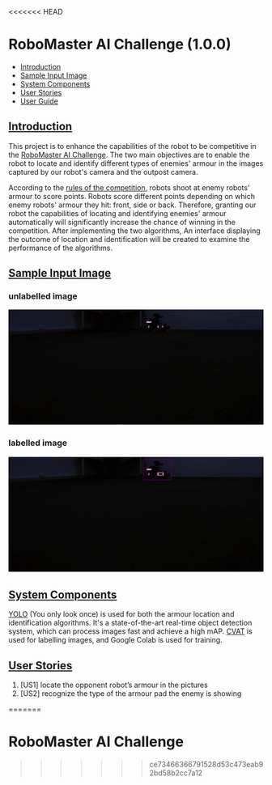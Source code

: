 <<<<<<< HEAD
# RoboMaster AI Challenge (1.0.0)

* [Introduction](#introduction)
* [Sample Input Image](#sample-input-image)
* [System Components](#system-components)
* [User Stories](#user-stories)
* [User Guide](#user-guide)

## [Introduction](#introduction)

This project is to enhance the capabilities of the robot to be competitive in the [RoboMaster AI Challenge](https://www.robomaster.com/en-US/robo/icra). The two main objectives are to enable the robot to locate and identify different types of enemies' armour in the images captured by our robot's camera and the outpost camera. 

According to the [rules of the competition](https://www.robomaster.com/en-US/resource/pages/announcement/1039), robots shoot at enemy robots' armour to score points. Robots score different points depending on which enemy robots' armour they hit: front, side or back. Therefore, granting our robot the capabilities of locating and identifying enemies' armour automatically will significantly increase the chance of winning in the competition. After implementing the two algorithms, An interface displaying the outcome of location and identification will be created to examine the performance of the algorithms. 

## [Sample Input Image](#sample-input-image)
### unlabelled image
![Unlabelled image](resource/images/sample_unlabeled_image.png)

### labelled image
![Labelled image](resource/images/sample_labelled_image.png)

## [System Components](#system-components)

[YOLO](https://pjreddie.com/darknet/yolo/) (You only look once) is used for both the armour location and identification algorithms. It's a state-of-the-art real-time object detection system, which can process images fast and achieve a high mAP. [CVAT](https://github.com/openvinotoolkit/cvat) is used for labelling images, and Google Colab is used for training. 

## [User Stories](#user-stories)
  1. [US1] locate the opponent robot’s armour in the pictures
  2. [US2] recognize the type of the armour pad the enemy is showing

=======
# RoboMaster AI Challenge
>>>>>>> ce73466366791528d53c473eab92bd58b2cc7a12
